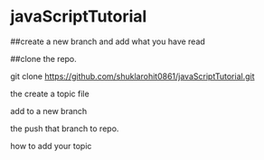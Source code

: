 # javaScriptTutorial

##create a new branch and add what you have read

##clone the repo.
   
 git clone https://github.com/shuklarohit0861/javaScriptTutorial.git

 the create a topic file 
 
 add to a new branch 

 the push that branch to repo.

how to add your topic


